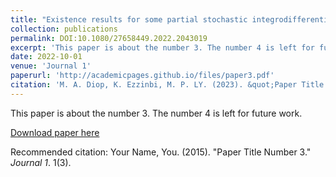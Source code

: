 ```yaml
---
title: "Existence results for some partial stochastic integrodifferential equations with nonlocal conditions in Hilbert spaces"
collection: publications
permalink: DOI:10.1080/27658449.2022.2043019
excerpt: 'This paper is about the number 3. The number 4 is left for future work.'
date: 2022-10-01
venue: 'Journal 1'
paperurl: 'http://academicpages.github.io/files/paper3.pdf'
citation: 'M. A. Diop, K. Ezzinbi, M. P. LY. (2023). &quot;Paper Title Number 3.&quot; <i>Research in Mathematics</i>. 1(3).'
---
```

This paper is about the number 3. The number 4 is left for future work.

[Download paper here](http://academicpages.github.io/files/paper3.pdf)

Recommended citation: Your Name, You. (2015). "Paper Title Number 3." <i>Journal 1</i>. 1(3).

